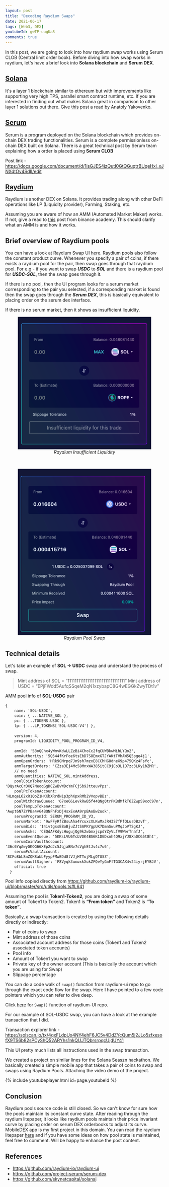 ```yaml
---
layout: post
title: "Decoding Raydium Swaps"
date: 2021-06-17
tags: [Web3, DEX]
youtubeId: gwTP-uugUa8
comments: true
---
```


In this post, we are going to look into how raydium swap works using Serum CLOB (Central limit order book). Before diving into how swap works in raydium, let's have a brief look into **Solana blockchain** and **Serum DEX**.

## [Solana](https://solana.com/)
It's a layer 1 blockchain similar to ethereum but with improvements like supporting very high TPS, parallel smart contract runtime, etc. If you are interested in finding out what makes Solana great in comparison to other layer 1 solutions out there. Give [this](https://medium.com/solana-labs/7-innovations-that-make-solana-the-first-web-scale-blockchain-ddc50b1defda) post a read by Anatoly Yakovenko. 

## [Serum](https://dex.projectserum.com/)
Serum is a program deployed on the Solana blockchain which provides on-chain DEX trading functionalities. Serum is a complete permissionless on-chain DEX built on Solana. There is a great technical post by Serum team explaining how a order is placed using **Serum CLOB** 

Post link - <https://docs.google.com/document/d/1isGJES4jzQutI0GtQGuqtrBUqeHxl_xJNXdtOv4SdII/edit>


## [Raydium](https://dex.raydium.io/)
Raydium is another DEX on Solana. It provides trading along with other DeFi operations like LP (Liquidity provider), Farming, Staking, etc. 


Assuming you are aware of how an AMM (Automated Market Maker) works. If not, give a read to [this](https://academy.binance.com/en/articles/what-is-an-automated-market-maker-amm) post from binance academy. This should clarify what an AMM is and how it works.

## Brief overview of Raydium pools
You can have a look at Raydium Swap UI [here](https://raydium.io/swap/). Raydium pools also follow the constant product curve. Whenever you specify a pair of coins, if there exists a raydium pool for the pair, then swap goes through that raydium pool. For e.g - if you want to swap **_USDC_** to **_SOL_** and there is a raydium pool for **_USDC-SOL_**, then the swap goes through it.

If there is no pool, then the UI program looks for a serum market corresponding to the pair you selected, if a corresponding market is found then the swap goes through the **_Serum DEX_**, this is basically equivalent to placing order on the serum dex interface. 

If there is no serum market, then it shows as insufficient liquidity.

<figure>
    <img src="/assets/img/raydium_insufficient_liquidity.png" alt="Raydium Insufficient Liquidity" style="display: block; margin-left: auto; margin-right: auto;"/>
    <figcaption style="text-align: center; font-style: italic;">Raydium Insufficient Liquidity</figcaption>
</figure>
<br>
<figure>
    <img src="/assets/img/raydium_pool_swap.png" alt="Raydium Pool Swap" style="display: block; margin-left: auto; margin-right: auto;"/>
    <figcaption style="text-align: center; font-style: italic;">Raydium Pool Swap</figcaption>
</figure>

## Technical details
Let's take an example of **SOL -> USDC** swap and understand the process of swap.

> Mint address of SOL = “11111111111111111111111111111111”
> Mint address of USDC = “EPjFWdd5AufqSSqeM2qN1xzybapC8G4wEGGkZwyTDt1v”

AMM pool info of **SOL-USDC** pair
```
{
    name: 'SOL-USDC',
    coin: { ...NATIVE_SOL },
    pc: { ...TOKENS.USDC },
    lp: { ...LP_TOKENS['SOL-USDC-V4'] },

    version: 4,
    programId: LIQUIDITY_POOL_PROGRAM_ID_V4,

    ammId: '58oQChx4yWmvKdwLLZzBi4ChoCc2fqCUWBkwMihLYQo2',
    ammAuthority: '5Q544fKrFoe6tsEbD7S8EmxGTJYAKtTVhAW5Q5pge4j1',
    ammOpenOrders: 'HRk9CMrpq7Jn9sh7mzxE8CChHG8dneX9p475QKz4Fsfc',
    ammTargetOrders: 'CZza3Ej4Mc58MnxWA385itCC9jCo3L1D7zc3LKy1bZMR',
    // no need
    ammQuantities: NATIVE_SOL.mintAddress,
    poolCoinTokenAccount: 'DQyrAcCrDXQ7NeoqGgDCZwBvWDcYmFCjSb9JtteuvPpz',
    poolPcTokenAccount: 'HLmqeL62xR1QoZ1HKKbXRrdN1p3phKpxRMb2VVopvBBz',
    poolWithdrawQueue: 'G7xeGGLevkRwB5f44QNgQtrPKBdMfkT6ZZwpS9xcC97n',
    poolTempLpTokenAccount: 'Awpt6N7ZYPBa4vG4BQNFhFxDj4sxExAA9rpBAoBw2uok',
    serumProgramId: SERUM_PROGRAM_ID_V3,
    serumMarket: '9wFFyRfZBsuAha4YcuxcXLKwMxJR43S7fPfQLusDBzvT',
    serumBids: '14ivtgssEBoBjuZJtSAPKYgpUK7DmnSwuPMqJoVTSgKJ',
    serumAsks: 'CEQdAFKdycHugujQg9k2wbmxjcpdYZyVLfV9WerTnafJ',
    serumEventQueue: '5KKsLVU6TcbVDK4BS6K1DGDxnh4Q9xjYJ8XaDCG5t8ht',
    serumCoinVaultAccount: '36c6YqAwyGKQG66XEp2dJc5JqjaBNv7sVghEtJv4c7u6',
    serumPcVaultAccount: '8CFo8bL8mZQK8abbFyypFMwEDd8tVJjHTTojMLgQTUSZ',
    serumVaultSigner: 'F8Vyqk3unwxkXukZFQeYyGmFfTG3CAX4v24iyrjEYBJV',
    official: true
  }
  ```
  Pool info copied directly from <https://github.com/raydium-io/raydium-ui/blob/master/src/utils/pools.ts#L641>

Assuming the pool is **Token1-Token2**, you are doing a swap of some amount of Token1 to Token2. Token1 is **“From token”** and Token2 is **“To token”**.

Basically, a swap transaction is created by using the following details directly or indirectly:
- Pair of coins to swap
- Mint address of those coins
- Associated account address for those coins (Token1 and Token2 associated token accounts)
- Pool info
- Amount of Token1 you want to swap
- Private key of the owner account (This is basically the account which you are using for Swap)
- Slippage percentage

You can do a code walk of `swap()` function from raydium-ui repo to go through the exact code flow for the swap. Here I have pointed to a few code pointers which you can refer to dive deep.

Click [here](https://github.com/raydium-io/raydium-ui/blob/4c1c46bc70b9b8962900d1a0745019c34c588009/src/utils/swap.ts#L285) for `Swap()` function of raydium-UI repo.

For our example of SOL-USDC swap, you can have a look at the example transaction that I did. 

Transaction explorer link - <https://solscan.io/tx/4qxFLdpUx4NY4ehF6JC5v4DdZYcQum5j2JLo5zfxesofX9TS6b82sPCyShQ52ARYhs1nkQUJTQbrsrpqcUjdUY41>

This UI pretty much lists all instructions used in the swap transaction.

We created a project on similar lines for the Solana Seaszn hackathon. We basically created a simple mobile app that takes a pair of coins to swap and swaps using Raydium Pools. Attaching the video demo of the project.

{% include youtubeplayer.html id=page.youtubeId %}

## Conclusion
Raydium pools source code is still closed. So we can't know for sure how the pools maintain its constant curve state. After reading through the raydium litepaper, it looks like raydium pools maintain their price invariant curve by placing order on serum DEX orderbooks to adjust its curve. MobileDEX app is my first project in this domain. You can read the raydium litepaper [here](https://raydium.io/Raydium-Litepaper.pdf) and if you have some ideas on how pool state is maintained, feel free to comment. Will be happy to enhance the post content.

## References
- <https://github.com/raydium-io/raydium-ui>
- <https://github.com/project-serum/serum-dex>
- <https://github.com/skynetcapital/solanaj>
